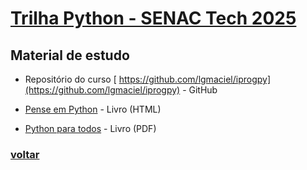 # [Trilha Python - SENAC Tech 2025](index.md)

## Material de estudo

- Repositório do curso [ https://github.com/lgmaciel/iprogpy](https://github.com/lgmaciel/iprogpy) - GitHub

- [Pense em Python](https://penseallen.github.io/PensePython2e/) - Livro (HTML)
- [Python para todos](http://do1.dr-chuck.com/pythonlearn/PT_br/pythonlearn.pdf) - Livro (PDF)

### [voltar](index.md)